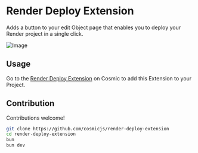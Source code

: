 # Render Deploy Extension

Adds a button to your edit Object page that enables you to deploy your Render project in a single click.

![Image](https://imgix.cosmicjs.com/d06ec920-dca5-11ee-b074-b5c8fe3ef189-trigger-deploy.png?w=1800&auto=format,compression)

## Usage

Go to the [Render Deploy Extension](https://www.cosmicjs.com/marketplace/extensions/deploy-to-render) on Cosmic to add this Extension to your Project.

## Contribution

Contributions welcome!

```bash
git clone https://github.com/cosmicjs/render-deploy-extension
cd render-deploy-extension
bun
bun dev
```

